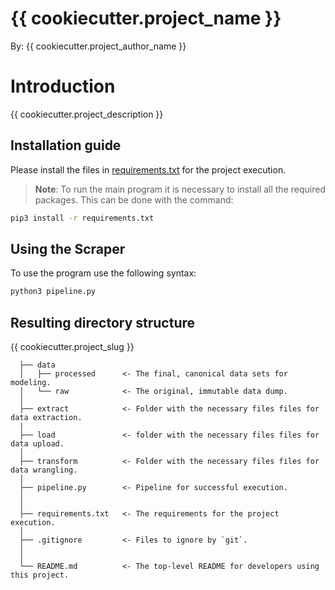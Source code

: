 # {{ cookiecutter.project_name }}
By: {{ cookiecutter.project_author_name }}


# Introduction
{{ cookiecutter.project_description }}


## Installation guide
Please install the files in [requirements.txt](requirements.txt) for the project execution.
> **Note**: To run the main program it is necessary to install all the required packages.
This can be done with the command:


```sh
pip3 install -r requirements.txt 
```


## Using the Scraper
To use the program use the following syntax:

```sh
python3 pipeline.py
```



## Resulting directory structure
{{ cookiecutter.project_slug }}

      ├── data
      │   ├── processed      <- The final, canonical data sets for modeling.
      │   └── raw            <- The original, immutable data dump.
      │
      ├── extract            <- Folder with the necessary files files for data extraction.
      |
      ├── load               <- folder with the necessary files files for data upload.
      │
      ├── transform          <- Folder with the necessary files files for data wrangling.
      │
      ├── pipeline.py        <- Pipeline for successful execution.
      │
      │        
      ├── requirements.txt   <- The requirements for the project execution.
      │
      ├── .gitignore         <- Files to ignore by `git`.
      │
      │
      └── README.md          <- The top-level README for developers using this project.
